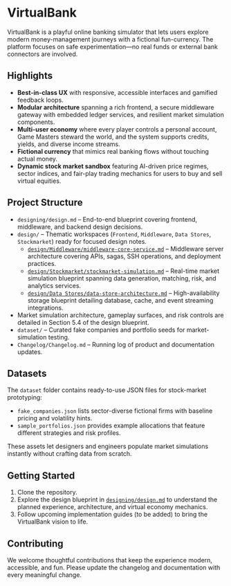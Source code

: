# VirtualBank

VirtualBank is a playful online banking simulator that lets users explore modern money-management journeys with a fictional fun-currency. The platform focuses on safe experimentation—no real funds or external bank connectors are involved.

## Highlights
- **Best-in-class UX** with responsive, accessible interfaces and gamified feedback loops.
- **Modular architecture** spanning a rich frontend, a secure middleware gateway with embedded ledger services, and resilient market simulation components.
- **Multi-user economy** where every player controls a personal account, Game Masters steward the world, and the system supports credits, yields, and diverse income streams.
- **Fictional currency** that mimics real banking flows without touching actual money.
- **Dynamic stock market sandbox** featuring AI-driven price regimes, sector indices, and fair-play trading mechanics for users to buy and sell virtual equities.

## Project Structure
- `designing/design.md` – End-to-end blueprint covering frontend, middleware, and backend design decisions.
- `design/` – Thematic workspaces (`Frontend`, `Middleware`, `Data Stores`, `Stockmarket`) ready for focused design notes.
  - [`design/Middleware/middleware-core-service.md`](design/Middleware/middleware-core-service.md) – Middleware server architecture covering APIs, sagas, SSH operations, and deployment practices.
  - [`design/Stockmarket/stockmarket-simulation.md`](design/Stockmarket/stockmarket-simulation.md) – Real-time market simulation blueprint spanning data generation, matching, risk, and analytics services.
  - [`design/Data Stores/data-store-architecture.md`](design/Data%20Stores/data-store-architecture.md) – High-availability storage blueprint detailing database, cache, and event streaming integrations.
- Market simulation architecture, gameplay surfaces, and risk controls are detailed in Section 5.4 of the design blueprint.
- `dataset/` – Curated fake companies and portfolio seeds for market-simulation testing.
- `Changelog/Changelog.md` – Running log of product and documentation updates.

## Datasets
The `dataset` folder contains ready-to-use JSON files for stock-market prototyping:

- `fake_companies.json` lists sector-diverse fictional firms with baseline pricing and volatility hints.
- `sample_portfolios.json` provides example allocations that feature different strategies and risk profiles.

These assets let designers and engineers populate market simulations instantly without crafting data from scratch.

## Getting Started
1. Clone the repository.
2. Explore the design blueprint in [`designing/design.md`](designing/design.md) to understand the planned experience, architecture, and virtual economy mechanics.
3. Follow upcoming implementation guides (to be added) to bring the VirtualBank vision to life.

## Contributing
We welcome thoughtful contributions that keep the experience modern, accessible, and fun. Please update the changelog and documentation with every meaningful change.
